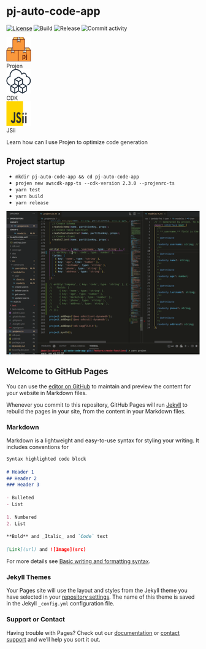# pj-auto-code-app

[![License](https://img.shields.io/badge/License-Apache%202.0-yellowgreen.svg)](https://opensource.org/licenses/Apache-2.0)
![Build](https://github.com/marciocadev/pj-auto-code-app/workflows/build/badge.svg)
![Release](https://github.com/marciocadev/pj-auto-code-app/workflows/release/badge.svg)
![Commit activity](https://img.shields.io/github/commit-activity/w/marciocadev/pj-auto-code-app)

<div>
  <div><img src="./assets/img/projen.svg" width="64" height="64"/></div><div>Projen</div>
  <div><img src="./assets/img/aws-cdk-icon-64-squid.svg" width="64" height="64"/></div><div>CDK</div>
  <div><img src="./assets/img/jsii.svg" width="64"  height="64"/></div><div>JSii</div>
<div>

Learn how can I use Projen to optimize code generation

## Project startup
* `mkdir pj-auto-code-app && cd pj-auto-code-app`
* `projen new awscdk-app-ts --cdk-version 2.3.0 --projenrc-ts`
* `yarn test`
* `yarn build`
* `yarn release`

![Projen example](https://raw.githubusercontent.com/marciocadev/pj-auto-code-app/main/images/projenrc-edit-001.gif)


## Welcome to GitHub Pages

You can use the [editor on GitHub](https://github.com/marciocadev/pj-auto-code-app/edit/gh-pages/index.md) to maintain and preview the content for your website in Markdown files.

Whenever you commit to this repository, GitHub Pages will run [Jekyll](https://jekyllrb.com/) to rebuild the pages in your site, from the content in your Markdown files.

### Markdown

Markdown is a lightweight and easy-to-use syntax for styling your writing. It includes conventions for

```markdown
Syntax highlighted code block

# Header 1
## Header 2
### Header 3

- Bulleted
- List

1. Numbered
2. List

**Bold** and _Italic_ and `Code` text

[Link](url) and ![Image](src)
```

For more details see [Basic writing and formatting syntax](https://docs.github.com/en/github/writing-on-github/getting-started-with-writing-and-formatting-on-github/basic-writing-and-formatting-syntax).

### Jekyll Themes

Your Pages site will use the layout and styles from the Jekyll theme you have selected in your [repository settings](https://github.com/marciocadev/pj-auto-code-app/settings/pages). The name of this theme is saved in the Jekyll `_config.yml` configuration file.

### Support or Contact

Having trouble with Pages? Check out our [documentation](https://docs.github.com/categories/github-pages-basics/) or [contact support](https://support.github.com/contact) and we’ll help you sort it out.
